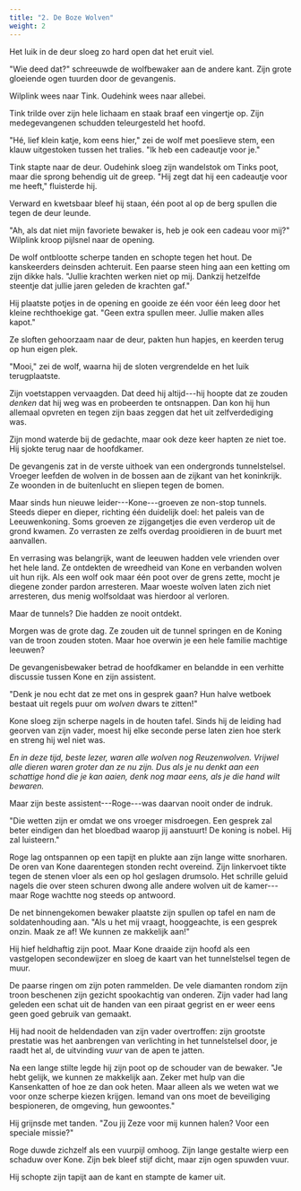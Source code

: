 ```yaml
---
title: "2. De Boze Wolven"
weight: 2
---
```


Het luik in de deur sloeg zo hard open dat het eruit viel. 

"Wie deed dat?" schreeuwde de wolfbewaker aan de andere kant. Zijn grote gloeiende ogen tuurden door de gevangenis.

Wilplink wees naar Tink. Oudehink wees naar allebei.

Tink trilde over zijn hele lichaam en staak braaf een vingertje op. Zijn medegevangenen schudden teleurgesteld het hoofd.

"Hé, lief klein katje, kom eens hier," zei de wolf met poeslieve stem, een klauw uitgestoken tussen het tralies. "Ik heb een cadeautje voor je."

Tink stapte naar de deur. Oudehink sloeg zijn wandelstok om Tinks poot, maar die sprong behendig uit de greep. "Hij zegt dat hij een cadeautje voor me heeft," fluisterde hij.

Verward en kwetsbaar bleef hij staan, één poot al op de berg spullen die tegen de deur leunde.

"Ah, als dat niet mijn favoriete bewaker is, heb je ook een cadeau voor mij?" Wilplink kroop pijlsnel naar de opening.

De wolf ontblootte scherpe tanden en schopte tegen het hout. De kanskeerders deinsden achteruit. Een paarse steen hing aan een ketting om zijn dikke hals. "Jullie krachten werken niet op mij. Dankzij hetzelfde steentje dat jullie jaren geleden de krachten gaf."

Hij plaatste potjes in de opening en gooide ze één voor één leeg door het kleine rechthoekige gat. "Geen extra spullen meer. Jullie maken alles kapot."

Ze sloften gehoorzaam naar de deur, pakten hun hapjes, en keerden terug op hun eigen plek.

"Mooi," zei de wolf, waarna hij de sloten vergrendelde en het luik terugplaatste. 

Zijn voetstappen vervaagden. Dat deed hij altijd---hij hoopte dat ze zouden _denken_ dat hij weg was en probeerden te ontsnappen. Dan kon hij hun allemaal opvreten en tegen zijn baas zeggen dat het uit zelfverdediging was. 

Zijn mond waterde bij de gedachte, maar ook deze keer hapten ze niet
toe. Hij sjokte terug naar de hoofdkamer.

De gevangenis zat in de verste uithoek van een ondergronds
tunnelstelsel. Vroeger leefden de wolven in de bossen aan de zijkant van
het koninkrijk. Ze woonden in de buitenlucht en sliepen tegen de bomen.

Maar sinds hun nieuwe leider---Kone---groeven ze non-stop tunnels. Steeds dieper en dieper, richting één duidelijk doel: het paleis van de Leeuwenkoning. Soms groeven ze zijgangetjes die even verderop uit de grond kwamen. Zo verrasten ze zelfs overdag prooidieren in de buurt met aanvallen.

En verrasing was belangrijk, want de leeuwen hadden vele vrienden over het hele land. Ze ontdekten de wreedheid van Kone en verbanden wolven uit hun rijk. Als een wolf ook maar één poot over de grens zette, mocht je diegene zonder pardon arresteren. Maar woeste wolven laten zich niet arresteren, dus menig wolfsoldaat was hierdoor al verloren.

Maar de tunnels? Die hadden ze nooit ontdekt.

Morgen was de grote dag. Ze zouden uit de tunnel springen en de Koning van de troon zouden stoten. Maar hoe overwin je een hele familie machtige leeuwen? 

De gevangenisbewaker betrad de hoofdkamer en belandde in een verhitte discussie tussen Kone en zijn assistent.

"Denk je nou echt dat ze met ons in gesprek gaan? Hun halve wetboek
bestaat uit regels puur om _wolven_ dwars te zitten!"

Kone sloeg zijn scherpe nagels in de houten tafel. Sinds hij de leiding had georven van zijn vader, moest hij elke seconde perse laten zien hoe sterk en streng hij wel niet was. 

*En in deze tijd, beste lezer, waren alle wolven nog Reuzenwolven. Vrijwel alle dieren waren groter dan ze nu zijn. Dus als je nu denkt aan een schattige hond die je kan aaien, denk nog maar eens, als je die hand wilt bewaren.*

Maar zijn beste assistent---Roge---was daarvan nooit onder de indruk.

"Die wetten zijn er omdat we ons vroeger misdroegen. Een gesprek zal
beter eindigen dan het bloedbad waarop jij aanstuurt! De koning is nobel. Hij zal luisteern."

Roge lag ontspannen op een tapijt en plukte aan zijn lange witte snorharen. De oren van Kone daarentegen
stonden recht overeind. Zijn linkervoet tikte tegen de stenen vloer als
een op hol geslagen drumsolo. Het schrille geluid nagels die over steen
schuren dwong alle andere wolven uit de kamer---maar Roge
wachtte nog steeds op antwoord.

De net binnengekomen bewaker plaatste zijn spullen op tafel en nam de soldatenhouding aan. "Als u het mij vraagt, hooggeachte, is een gesprek onzin. Maak ze af! We kunnen ze makkelijk aan!"

Hij hief heldhaftig zijn poot. Maar Kone draaide zijn hoofd als een vastgelopen secondewijzer en sloeg de kaart van het tunnelstelsel tegen de muur.

De paarse ringen om zijn poten rammelden. De vele diamanten rondom zijn troon beschenen zijn gezicht spookachtig van onderen. Zijn vader had lang geleden een schat uit de handen van een piraat gegrist en er weer eens geen goed gebruik van gemaakt.

Hij had nooit de heldendaden van zijn vader overtroffen: zijn grootste prestatie was het aanbrengen van verlichting in het tunnelstelsel door, je raadt het al, de uitvinding _vuur_ van de apen te jatten.

Na een lange stilte legde hij zijn poot op de schouder van de bewaker. "Je hebt gelijk, we kunnen ze makkelijk aan. Zeker met hulp van die Kansenkatten of hoe ze dan ook heten. Maar alleen als we weten
wat we voor onze scherpe kiezen krijgen. Iemand van ons moet de
beveiliging bespioneren, de omgeving, hun gewoontes." 

Hij grijnsde met tanden. "Zou jij Zeze voor mij kunnen halen? Voor een speciale missie?"

Roge duwde zichzelf als een vuurpijl omhoog. Zijn lange gestalte wierp een schaduw over Kone. Zijn bek bleef stijf dicht, maar zijn ogen spuwden vuur. 

Hij schopte zijn tapijt aan de kant en stampte de kamer uit.